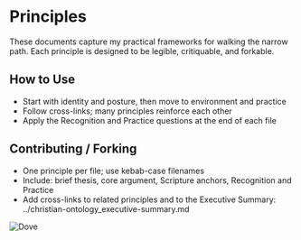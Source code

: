 # Principles

These documents capture my practical frameworks for walking the narrow path. Each principle is designed to be legible, critiquable, and forkable.

## How to Use
- Start with identity and posture, then move to environment and practice
- Follow cross-links; many principles reinforce each other
- Apply the Recognition and Practice questions at the end of each file

## Contributing / Forking
- One principle per file; use kebab-case filenames
- Include: brief thesis, core argument, Scripture anchors, Recognition and Practice
- Add cross-links to related principles and to the Executive Summary: ../christian-ontology_executive-summary.md

![Dove](../artworks/dove.png)

